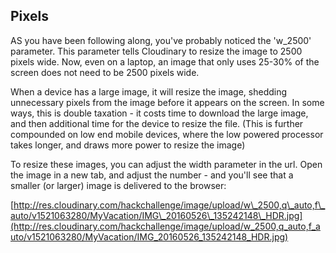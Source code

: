 ## Pixels

AS you have been following along, you've probably noticed the 'w\_2500' parameter. This parameter tells Cloudinary to resize the image to 2500 pixels wide. Now, even on a laptop, an image that only uses 25-30% of the screen does not need to be 2500 pixels wide.

When a device has a large image, it will resize the image, shedding unnecessary pixels from the image before it appears on the screen. In some ways, this is double taxation - it costs time to download the large image, and then additional time for the device to resize the file. \(This is further compounded on low end mobile devices, where the low powered processor takes longer, and draws more power to resize the image\)

To resize these images, you can adjust the width parameter in the url. Open the image in a new tab, and adjust the number - and you'll see that a smaller \(or larger\) image is delivered to the browser:

[http://res.cloudinary.com/hackchallenge/image/upload/w\_2500,q\_auto,f\_auto/v1521063280/MyVacation/IMG\_20160526\_135242148\_HDR.jpg](http://res.cloudinary.com/hackchallenge/image/upload/w_2500,q_auto,f_auto/v1521063280/MyVacation/IMG_20160526_135242148_HDR.jpg)

